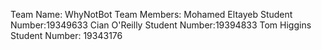 Team Name: WhyNotBot
Team Members:
Mohamed Eltayeb Student Number:19349633
Cian O'Reilly Student Number:19394833
Tom Higgins Student Number: 19343176

